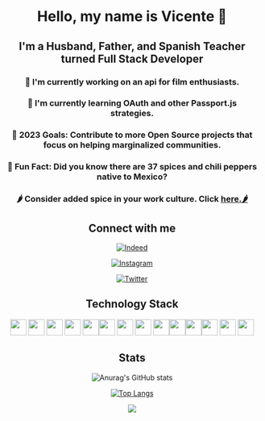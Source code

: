 <h1 align=center>Hello, my name is Vicente 👋</h1>

<h2 align=center> I'm a Husband, Father, and Spanish Teacher turned Full Stack Developer</h2>

 <h3 align=center> 🌮 I'm currently working on an api for film enthusiasts. </h3>
 
 <h3 align=center> 🌮 I'm currently learning OAuth and other Passport.js strategies. </h3>
 
 <h3 align=center> 🌮 2023 Goals: Contribute to more Open Source projects that focus on helping marginalized communities. </h3>
 
 <h3 align=center>🌮 Fun Fact: Did you know there are 37 spices and chili peppers native to Mexico?</h3>
  
  <h3 align=center>🌶️ Consider added spice in your work culture. Click <a href="https://www.linkedin.com/in/swevicentecontreras/#gh-dark-mode-only">here.🌶️</a></h3>

  

<h2 align=center> Connect with me </h2>

<section align=center> 
  
<a  href="https://www.linkedin.com/in/swevicentecontreras/#gh-dark-mode-only">![Indeed](https://img.shields.io/badge/indeed-003A9B?style=for-the-badge&logo=indeed&logoColor=white)</a>

<a  href="https://www.instagram.com/vicentecontreras_/#gh-dark-mode-only">![Instagram](https://img.shields.io/badge/Instagram-%23E4405F.svg?style=for-the-badge&logo=Instagram&logoColor=white)</a>
  
 <a  href="https://twitter.com/VicContrerasSWE">![Twitter](https://img.shields.io/badge/Twitter-%231DA1F2.svg?style=for-the-badge&logo=Twitter&logoColor=white)</a>
  
  


  <h2>Technology Stack </h2>


<img height="32" width="32" src="https://cdn.simpleicons.org/html5" /> <img height="32" width="32" src="https://cdn.simpleicons.org/css3" />
<img height="32" width="32" src="https://cdn.simpleicons.org/javascript" /> <img height="32" width="32" src="https://cdn.simpleicons.org/typescript" />
<img height="32" width="32" src="https://cdn.simpleicons.org/react" /><img height="32" width="32" src="https://cdn.simpleicons.org/tailwindcss" />
<img height="32" width="32" src="https://cdn.simpleicons.org/threedotjs/white" />
<img height="32" width="32" src="https://cdn.simpleicons.org/node.js" /> <img height="32" width="32" src="https://cdn.simpleicons.org/express/white" /><img height="32" width="32" src="https://cdn.simpleicons.org/mongodb" /><img height="32" width="32" src="https://cdn.simpleicons.org/passport" /><img height="32" width="32" src="https://cdn.simpleicons.org/npm" /> <img height="32" width="32" src="https://cdn.simpleicons.org/nodemon" /> <img height="32" width="32" src="https://cdn.simpleicons.org/heroku" />
</section>

<h2 align=center >Stats</h2>

 

<section align=center>
         
![Anurag's GitHub stats](https://github-readme-stats.vercel.app/api?username=VicenteContreras19&show_icons=true&theme=radical)

</section>
      

 <section align=center>      

[![Top Langs](https://github-readme-stats.vercel.app/api/top-langs/?username=VicenteContreras19&theme=radical)](https://github.com/anuraghazra/github-readme-stats&theme=tokyonight)


<img src="https://www.codewars.com/users/VicenteContreras96/badges/large"/>
</section>        
 <br />       
<section align=center>


  </section>

